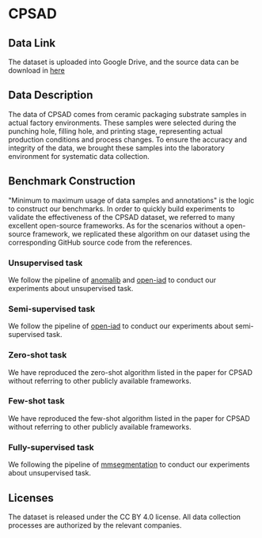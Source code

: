# CPSAD

## Data Link
The dataset is uploaded into Google Drive, and the source data can be download in [here](https://drive.google.com/file/d/1Nasd7FhU0hqE7BzhwGm6UevbHMJjP4Ni/view?usp=sharing)

## Data Description
The data of CPSAD comes from ceramic packaging substrate samples in actual factory environments. These samples were selected during the punching hole, filling hole, and printing stage, representing actual production conditions and process changes. To ensure the accuracy and integrity of the data, we brought these samples into the laboratory environment for systematic data collection.


## Benchmark Construction

"Minimum to maximum usage of data samples and annotations" is the logic to construct our benchmarks. In order to quickly build experiments to validate the effectiveness of the CPSAD dataset, we referred to many excellent open-source frameworks. As for the scenarios without a open-source framework, we replicated these algorithm on our dataset using the corresponding GitHub source code from the references.

### Unsupervised task
We follow the pipeline of [anomalib](https://github.com/openvinotoolkit/anomalib) and [open-iad](https://github.com/M-3LAB/open-iad) to conduct our experiments about unsupervised task.

### Semi-supervised task
We follow the pipeline of [open-iad](https://github.com/M-3LAB/open-iad) to conduct our experiments about semi-supervised task.

### Zero-shot task
We have reproduced the zero-shot algorithm listed in the paper for CPSAD without referring to other publicly available frameworks.
### Few-shot task
We have reproduced the few-shot algorithm listed in the paper for CPSAD without referring to other publicly available frameworks.

### Fully-supervised task
We following the pipeline of [mmsegmentation](https://github.com/open-mmlab/mmsegmentation) to conduct our experiments about unsupervised task.

## Licenses
The dataset is released under the CC BY 4.0 license. All data collection processes are authorized by the relevant companies.
